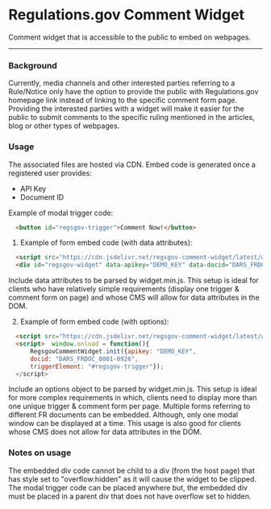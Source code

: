# Regulations.gov Comment Widget

Comment widget that is accessible to the public to embed on webpages.
___

### **Background**
Currently, media channels and other interested parties referring to a Rule/Notice only have the option to provide the public with  Regulations.gov homepage link instead of linking to the specific comment form page. Providing the interested parties with a widget  will make it easier for the public to submit comments to the specific ruling mentioned in the articles, blog or other types of  webpages.

### **Usage**
The associated files are hosted via CDN. Embed code is generated once a registered user provides:

- API Key
- Document ID


Example of modal trigger code:
``` html
  <button id="regsgov-trigger">Comment Now!</button>
```

1) Example of form embed code (with data attributes):
``` html
  <script src="https://cdn.jsdelivr.net/regsgov-comment-widget/latest/widget.min.js"></script>
  <div id="regsgov-widget" data-apikey="DEMO_KEY" data-docid="DARS_FRDOC_0001-0926" style="display: none;"/>
```


Include data attributes to be parsed by widget.min.js. This setup is ideal for clients who have  relatively simple requirements (display one trigger & comment form on page) and whose CMS will allow for data attributes in the DOM.


2) Example of form embed code (with options):
``` html
  <script src="https://cdn.jsdelivr.net/regsgov-comment-widget/latest/widget.min.js"></script>
  <script>  window.onload = function(){
      RegsgovCommentWidget.init({apikey: "DEMO_KEY",
      docid: "DARS_FRDOC_0001-0926",
      triggerElement: "#regsgov-trigger"});
  </script>
```

  Include an options object to be parsed by widget.min.js. This setup is ideal for more complex requirements in which, clients need to display more than one unique trigger & comment form per page. Multiple forms referring to different FR documents can be embedded. Although, only one modal window can be displayed at a time. This usage is also good for clients whose CMS does not allow for data attributes in the DOM.


### **Notes on usage**
The embedded div code cannot be child to a div (from the host page) that has style set to "overflow:hidden" as it will cause the widget to be clipped.
The modal trigger code can be placed anywhere but, the embedded div must be placed in a parent div that does not have overflow set to hidden.
